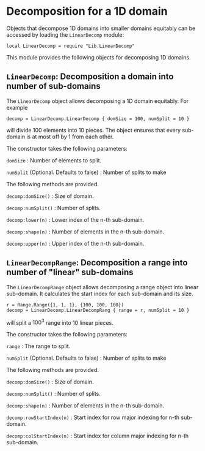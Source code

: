 # Decomposition for a 1D domain

Objects that decompose 1D domains into smaller domains equitably can
be accessed by loading the `LinearDecomp` module:

~~~~~~~ {.lua}
local LinearDecomp = require "Lib.LinearDecomp"
~~~~~~~

This module provides the following objects for decomposing 1D
domains.

## `LinearDecomp`: Decomposition a domain into number of sub-domains

The `LinearDecomp` object allows decomposing a 1D domain
equitably. For example

~~~~~~~ {.lua}
decomp = LinearDecomp.LinearDecomp { domSize = 100, numSplit = 10 }
~~~~~~~

will divide 100 elements into 10 pieces. The object ensures that every
sub-domain is at most off by 1 from each other.

The constructor takes the following parameters:

`domSize`
: Number of elements to split.

`numSplit` (Optional. Defaults to false)
: Number of splits to make

The following methods are provided.

`decomp:domSize()`
: Size of domain.

`decomp:numSplit()`
: Number of splits.

`decomp:lower(n)`
: Lower index of the n-th sub-domain.

`decomp:shape(n)`
: Number of elements in the n-th sub-domain.
  
`decomp:upper(n)`
: Upper index of the n-th sub-domain.

## `LinearDecompRange`: Decomposition a range into number of "linear" sub-domains

The `LinearDecompRange` object allows decomposing a range object into
linear sub-domain. It calculates the start index for each sub-domain
and its size.

~~~~~~~ {.lua}
r = Range.Range({1, 1, 1}, {100, 100, 100})
decomp = LinearDecomp.LinearDecompRang { range = r, numSplit = 10 }
~~~~~~~

will split a $100^3$ range into 10 linear pieces.

The constructor takes the following parameters:

`range`
: The range to split.

`numSplit` (Optional. Defaults to false)
: Number of splits to make

The following methods are provided.

`decomp:domSize()`
: Size of domain.

`decomp:numSplit()`
: Number of splits.

`decomp:shape(n)`
: Number of elements in the n-th sub-domain.
  
`decomp:rowStartIndex(n)`
: Start index for row major indexing for n-th sub-domain.

`decomp:colStartIndex(n)`
: Start index for column major indexing for n-th sub-domain.